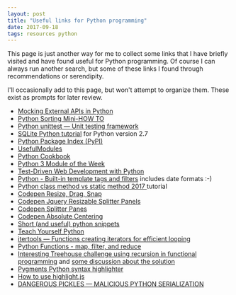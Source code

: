 ```yaml
---
layout: post
title: "Useful links for Python programming"
date: 2017-09-18
tags: resources python
---
```


This page is just another way for me to collect some links that I have briefly visited and have found useful for Python programming. Of course I can always run another search, but some of these links I found through recommendations or serendipity.  

I'll occasionally add to this page, but won't attempt to organize them. These exist as prompts for later review.

* [Mocking External APIs in Python](https://realpython.com/blog/python/testing-third-party-apis-with-mocks/)
* [Python Sorting Mini-HOW TO](https://wiki.python.org/moin/HowTo/Sorting)
* [Python unittest — Unit testing framework](https://docs.python.org/3/library/unittest.html#unittest.TestCase.setUp)
* [SQLite Python tutorial](http://zetcode.com/db/sqlitepythontutorial/) for Python version 2.7
* [Python Package Index (PyPI)](https://pypi.org/)
* [UsefulModules](https://wiki.python.org/moin/UsefulModules#Useful_Modules.2C_Packages_and_Libraries)
* [Python Cookbook](http://chimera.labs.oreilly.com/books/1230000000393/index.html)
* [Python 3 Module of the Week](https://pymotw.com/3/)
* [Test-Driven Web Development with Python](http://www.obeythetestinggoat.com/pages/book.html)
* [Python - Built-in template tags and filters](https://docs.djangoproject.com/en/1.11/ref/templates/builtins/) includes date formats :-)
* [Python class method vs static method 2017 ](http://www.bogotobogo.com/python/python_differences_between_static_method_and_class_method_instance_method.php)tutorial
* [Codepen Resize, Drag, Snap](https://codepen.io/zz85/pen/gbOoVP)
* [Codepen Jquery Resizable Splitter Panels ](https://codepen.io/rstrahl/pen/eJZQej?q=resize+&limit=all&type=type-pens)
* [Codepen Splitter Panes](https://codepen.io/osublake/pen/WRQjJx?q=resize+&limit=all&type=type-pens)
* [Codepen Absolute Centering](https://codepen.io/shshaw/pen/gEiDt?q=resize+&limit=all&type=type-pens)
* [Short (and useful) python snippets](https://stackoverflow.com/questions/691946/short-and-useful-python-snippets#694180)
* [Teach Yourself Python](http://www.teachyourselfpython.com/index.php)
* [itertools — Functions creating iterators for efficient looping](https://docs.python.org/3/library/itertools.html)
* [Python Functions - map, filter, and reduce](http://www.bogotobogo.com/python/python_fncs_map_filter_reduce.php)
* [Interesting Treehouse challenge using recursion in functional programming](https://teamtreehouse.com/library/functional-python/the-lambda-lambada/recursion) and [some discussion about the solution](https://teamtreehouse.com/community/functional-python-recursion)
* [Pygments Python syntax highlighter](http://pygments.org/docs/quickstart/)
* [How to use highlight.js](https://highlightjs.org/usage/)
* [DANGEROUS PICKLES — MALICIOUS PYTHON SERIALIZATION](https://intoli.com/blog/dangerous-pickles/)
